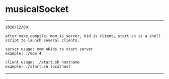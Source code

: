 # musicalSocket

----------
    2020/12/09:

    after make compile, mom is server, kid is client, start.sh is a shell script to launch several clients.

    server usage: mom nKids to start server
    example: ./mom 4

    client usage: ./start.sh hostname
    example: ./start.sh localhost
----------
